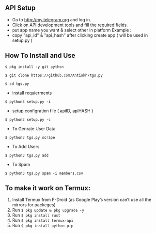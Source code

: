 ## API Setup

-   Go to http://my.telegram.org and log in.
-   Click on API development tools and fill the required fields.
-   put app name you want & select other in platform Example :
-   copy "api_id" & "api_hash" after clicking create app ( will be used in setup.py )

## How To Install and Use

`$ pkg install -y git python`

`$ git clone https://github.com/Antiokh/tgs.py`

`$ cd tgs.py`

-   Install requierments

`$ python3 setup.py -i`

-   setup configration file ( apiID, apiHASH )

`$ python3 setup.py -c`

-   To Genrate User Data

`$ python3 tgs.py scrape`

-   To Add Users

`$ python3 tgs.py add`

-   To Spam

`$ python3 tgs.py spam -i members.csv`

## To make it work on Termux:

1.  Install Termux from F-Droid (as Google Play’s version can’t use all the mirrors for packeges)
2.  Run `$ pkg update & pkg upgrade -y`
3.  Run `$ pkg install rust`
4.  Run `$ pkg install termux-api`
5.  Run `$ pkg-install python-pip`
